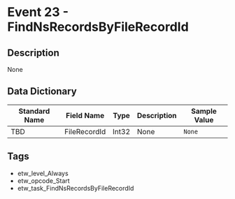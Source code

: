 # Event 23 - FindNsRecordsByFileRecordId

## Description
None

## Data Dictionary
|Standard Name|Field Name|Type|Description|Sample Value|
|---|---|---|---|---|
|TBD|FileRecordId|Int32|None|`None`|

## Tags
* etw_level_Always
* etw_opcode_Start
* etw_task_FindNsRecordsByFileRecordId